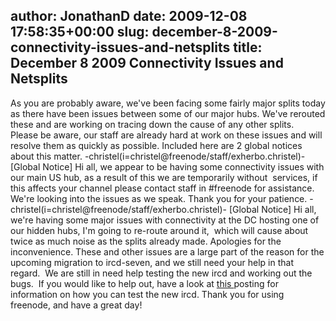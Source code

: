 author: JonathanD
date: 2009-12-08 17:58:35+00:00
slug: december-8-2009-connectivity-issues-and-netsplits
title: December 8 2009 Connectivity Issues and Netsplits
---

As you are probably aware, we've been facing some fairly major splits today as there have been issues between some of our major hubs. We've rerouted these and are working on tracing down the cause of any other splits.  Please be aware, our staff are already hard at work on these issues and will resolve them as quickly as possible. Included here are 2 global notices about this matter.
-christel(i=christel@freenode/staff/exherbo.christel)-
[Global Notice] Hi all, we appear to be having some
connectivity issues with our main US hub, as a result of
this we are temporarily without  services, if this affects
your channel please contact staff in #freenode for
assistance. We're looking into the issues as we speak. Thank
you for your patience.
-christel(i=christel@freenode/staff/exherbo.christel)-
[Global Notice] Hi all, we're having some major issues with
connectivity at the DC hosting one of our hidden hubs, I'm
going to re-route around it,  which will cause about twice
as much noise as the splits already made. Apologies for the
inconvenience.
These and other issues are a large part of the reason for the upcoming migration to ircd-seven, and we still need your help in that regard.  We are still in need help testing the new ircd and working out the bugs.  If you would like to help out, have a look at [this ](http://blog.freenode.net/2009/11/testing-the-nets/)posting for information on how you can test the new ircd.
Thank you for using freenode, and have a great day!
